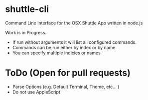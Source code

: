 # shuttle-cli
Command Line Interface for the OSX Shuttle App written in node.js

Work is in Progress.

- If run without arguments it will list all configured commands.
- Commands can be run either by index or by name.
- You can specify multiple indicies or names

# ToDo (Open for pull requests)

- Parse Options (e.g. Default Terminal, Theme, etc... )
- Do not use AppleScript

